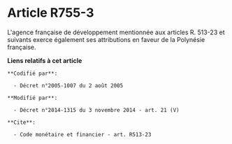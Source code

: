 # Article R755-3

L'agence française de développement mentionnée aux articles R. 513-23 et suivants exerce également ses attributions en faveur
de la Polynésie française.

**Liens relatifs à cet article**

	**Codifié par**:

	  - Décret n°2005-1007 du 2 août 2005

	**Modifié par**:

	  - Décret n°2014-1315 du 3 novembre 2014 - art. 21 (V)

	**Cite**:

	  - Code monétaire et financier - art. R513-23
